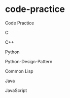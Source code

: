 # code-practice
Code Practice

C

C++

Python

Python-Design-Pattern

Common Lisp

Java

JavaScript
